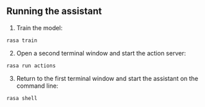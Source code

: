 
## Running the assistant

1. Train the model:

``rasa train``

2. Open a second terminal window and start the action server:

``rasa run actions``

3. Return to the first terminal window and start the assistant on the command line:

``rasa shell``

